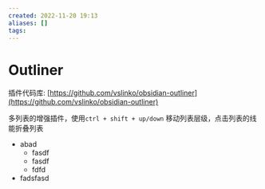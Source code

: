 ```yaml
---
created: 2022-11-20 19:13
aliases: []
tags:
---
```


# Outliner

插件代码库: [https://github.com/vslinko/obsidian-outliner](https://github.com/vslinko/obsidian-outliner)

多列表的增强插件，使用`ctrl + shift + up/down` 移动列表层级，点击列表的线能折叠列表

- abad
	- fasdf
	- fasdf
	- fdfd
- fadsfasd
